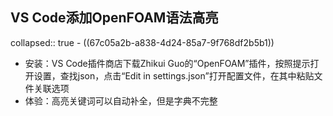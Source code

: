 ## VS Code添加OpenFOAM语法高亮
collapsed:: true
	- ((67c05a2b-a838-4d24-85a7-9f768df2b5b1))
- 安装：VS Code插件商店下载Zhikui Guo的“OpenFOAM”插件，按照提示打开设置，查找json，点击“Edit in settings.json”打开配置文件，在其中粘贴文件关联选项
- 体验：高亮关键词可以自动补全，但是字典不完整